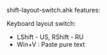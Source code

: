 shift-layout-switch.ahk features:

Keyboard layout switch: 
 * LShift - US, RShift - RU
 * Win+V : Paste pure text 
